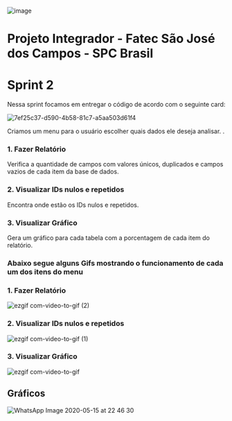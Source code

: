 ![image](https://user-images.githubusercontent.com/57918707/81295850-6e8c7d00-9047-11ea-98ea-f68549174851.png)

# Projeto Integrador - Fatec São José dos Campos - SPC Brasil
# Sprint 2

Nessa sprint focamos em entregar o código de acordo com o seguinte card:

![7ef25c37-d590-4b58-81c7-a5aa503d61f4](https://user-images.githubusercontent.com/56441371/82106575-5d530880-96f8-11ea-82ea-9692b1b072f5.jpeg)


 
Criamos um menu para o usuário escolher quais dados ele deseja analisar.
.
### 1. Fazer Relatório
Verifica a quantidade de campos com valores únicos, duplicados e campos vazios de cada item da base de dados.

### 2. Visualizar IDs nulos e repetidos
Encontra onde estão os IDs nulos e repetidos.

### 3. Visualizar Gráfico
Gera um gráfico para cada tabela com a porcentagem de cada item do relatório.

### Abaixo segue alguns Gifs mostrando o funcionamento de cada um dos itens do menu 

### 1. Fazer Relatório
![ezgif com-video-to-gif (2)](https://user-images.githubusercontent.com/56441371/82106144-9b026200-96f5-11ea-8001-2b9ee69d83c2.gif)

### 2. Visualizar IDs nulos e repetidos
![ezgif com-video-to-gif (1)](https://user-images.githubusercontent.com/56441371/82106098-642c4c00-96f5-11ea-930c-baf72b574767.gif)

### 3. Visualizar Gráfico
![ezgif com-video-to-gif](https://user-images.githubusercontent.com/56441371/82106167-bd947b00-96f5-11ea-88a9-2b927f128614.gif)

## Gráficos
![WhatsApp Image 2020-05-15 at 22 46 30](https://user-images.githubusercontent.com/57918707/82107594-63001c80-96ff-11ea-8b76-953a2a6b4e4b.jpeg)
